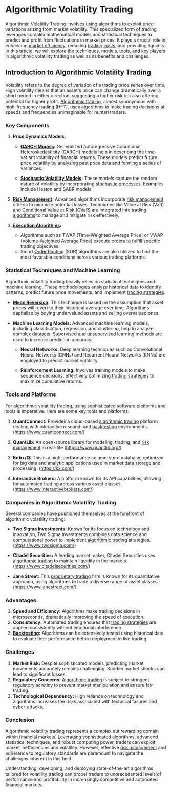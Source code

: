 # Algorithmic Volatility Trading

Algorithmic Volatility Trading involves using algorithms to exploit price variations arising from market volatility. This specialized form of trading leverages complex mathematical models and statistical techniques to predict and profit from fluctuations in market prices. It plays a crucial role in enhancing [market efficiency](../m/market_efficiency.md), reducing [trading costs](../t/trading_costs.md), and providing liquidity. In this article, we will explore the techniques, models, tools, and key players in algorithmic volatility trading as well as its benefits and challenges.

## Introduction to Algorithmic Volatility Trading

Volatility refers to the degree of variation of a trading price series over time. High volatility means that an asset's price can change dramatically over a short period in either direction, suggesting a higher risk but also offering potential for higher profit. [Algorithmic trading](../a/algorithmic_trading.md), almost synonymous with high-frequency trading (HFT), uses algorithms to make trading decisions at speeds and frequencies unimaginable for human traders.

### Key Components

1. **Price Dynamics Models:**
    - **[GARCH Models](../g/garch_models.md):**
        Generalized Autoregressive Conditional Heteroskedasticity (GARCH) models help in describing the time-variant volatility of financial returns. These models predict future price volatility by analyzing past price data and forming a series of variances.

    - **[Stochastic Volatility Models](../s/stochastic_volatility_models.md):**
        These models capture the random nature of volatility by incorporating [stochastic processes](../s/stochastic_processes.md). Examples include Heston and SABR models.

2. **[Risk Management](../r/risk_management.md):**
    Advanced algorithms incorporate [risk management](../r/risk_management.md) criteria to minimize potential losses. Techniques like Value at Risk (VaR) and Conditional Value at Risk (CVaR) are integrated into [trading algorithms](../t/trading_algorithms.md) to manage and mitigate risk effectively.

3. **[Execution Algorithms](../e/execution_algorithms.md):**
    - Algorithms such as TWAP (Time-Weighted Average Price) or VWAP (Volume-Weighted Average Price) execute orders to fulfill specific trading objectives.
    - Smart [Order Routing](../o/order_routing.md) (SOR) algorithms are also utilized to find the most favorable conditions across various trading platforms.

### Statistical Techniques and Machine Learning

Algorithmic volatility trading heavily relies on statistical techniques and machine learning. These methodologies analyze historical data to identify patterns, predict future price movements, and implement [trading strategies](../t/trading_strategies.md).

- **[Mean Reversion](../m/mean_reversion.md):**
    This technique is based on the assumption that asset prices will revert to their historical average over time. Algorithms capitalize by buying undervalued assets and selling overvalued ones.

- **Machine Learning Models:**
    Advanced machine learning models, including classification, regression, and clustering, help to analyze complex datasets. Supervised and unsupervised learning methods are used to increase prediction accuracy.

    - **Neural Networks:**
        Deep learning techniques such as Convolutional Neural Networks (CNNs) and Recurrent Neural Networks (RNNs) are employed to predict market volatility.

    - **Reinforcement Learning:**
        Involves training models to make sequence decisions, effectively optimizing [trading strategies](../t/trading_strategies.md) to maximize cumulative returns.

### Tools and Platforms

For algorithmic volatility trading, using sophisticated software platforms and tools is imperative. Here are some key tools and platforms:

1. **QuantConnect:**
    Provides a cloud-based [algorithmic trading](../a/algorithmic_trading.md) platform dealing with interactive research and [backtesting](../b/backtesting.md) environments. (https://www.quantconnect.com/)

2. **QuantLib:**
    An open-source library for modeling, trading, and [risk management](../r/risk_management.md) in real-life (https://www.quantlib.org/)

3. **Kdb+/Q:**
    This is a high-performance column-store database, optimized for big data and analytic applications used in market data storage and processing. (https://kx.com/)

4. **Interactive Brokers:**
    A platform known for its API capabilities, allowing for automated trading across various asset classes. (https://www.interactivebrokers.com/)

### Companies in Algorithmic Volatility Trading

Several companies have positioned themselves at the forefront of algorithmic volatility trading:

- **Two Sigma Investments:**
    Known for its focus on technology and innovation, Two Sigma Investments combines data science and computational power to implement [algorithmic trading](../a/algorithmic_trading.md) strategies. (https://www.twosigma.com/)

- **Citadel Securities:**
    A leading market maker, Citadel Securities uses [algorithmic trading](../a/algorithmic_trading.md) to maintain liquidity in the markets. (https://www.citadelsecurities.com/)

- **Jane Street:**
    This [proprietary trading](../p/proprietary_trading.md) firm is known for its quantitative approach, using algorithms to trade a diverse range of asset classes. (https://www.janestreet.com/)

### Advantages

1. **Speed and Efficiency:**
    Algorithms make trading decisions in microseconds, dramatically improving the speed of execution.
2. **Consistency:**
    Automated trading ensures that [trading strategies](../t/trading_strategies.md) are applied consistently without emotional interference.
3. **[Backtesting](../b/backtesting.md):**
    Algorithms can be extensively tested using historical data to evaluate their performance before deployment in live trading.

### Challenges

1. **Market Risk:**
    Despite sophisticated models, predicting market movements accurately remains challenging. Sudden market shocks can lead to significant losses.
2. **Regulatory Concerns:**
    [Algorithmic trading](../a/algorithmic_trading.md) is subject to stringent regulatory scrutiny to prevent market manipulation and ensure fair trading.
3. **Technological Dependency:**
    High reliance on technology and algorithms increases the risks associated with technical failures and cyber-attacks.

### Conclusion

Algorithmic volatility trading represents a complex but rewarding domain within financial markets. Leveraging sophisticated algorithms, advanced statistical techniques, and robust computing power, traders can exploit market inefficiencies and volatility. However, effective [risk management](../r/risk_management.md) and adherence to regulatory standards are paramount to navigate the challenges inherent in this field.

Understanding, developing, and deploying state-of-the-art algorithms tailored for volatility trading can propel traders to unprecedented levels of performance and profitability in increasingly competitive and automated financial markets.